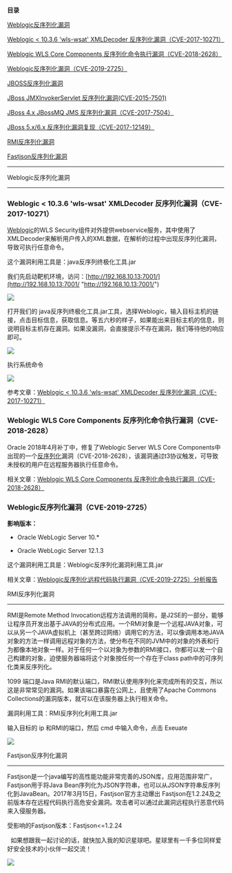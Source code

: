 **目录**

[Weblogic反序列化漏洞](#t0 "Weblogic反序列化漏洞")

[Weblogic < 10.3.6 'wls-wsat' XMLDecoder 反序列化漏洞（CVE-2017-10271）](#t1 "Weblogic < 10.3.6 'wls-wsat' XMLDecoder 反序列化漏洞（CVE-2017-10271）")

[Weblogic WLS Core Components 反序列化命令执行漏洞（CVE-2018-2628）](#t2 "Weblogic WLS Core Components 反序列化命令执行漏洞（CVE-2018-2628）")

[Weblogic反序列化漏洞（CVE-2019-2725）](#t3 "Weblogic反序列化漏洞（CVE-2019-2725）")

[JBOSS反序列化漏洞](#t4 "JBOSS反序列化漏洞")

[JBoss JMXInvokerServlet 反序列化漏洞(CVE-2015-7501)](#t5 "JBoss JMXInvokerServlet 反序列化漏洞(CVE-2015-7501)")

[JBoss 4.x JBossMQ JMS 反序列化漏洞（CVE-2017-7504）](#t6 "JBoss 4.x JBossMQ JMS 反序列化漏洞（CVE-2017-7504）")

[JBoss 5.x/6.x 反序列化漏洞复现（CVE-2017-12149）](#t7 "JBoss 5.x/6.x 反序列化漏洞复现（CVE-2017-12149）")

[RMI反序列化漏洞](#t8 "RMI反序列化漏洞")

[Fastjson反序列化漏洞](#t9 "Fastjson反序列化漏洞")

* * *

Weblogic反序列化漏洞
--------------

### Weblogic < 10.3.6 'wls-wsat' XMLDecoder 反序列化漏洞（CVE-2017-10271）

[Weblogic](https://so.csdn.net/so/search?q=Weblogic&spm=1001.2101.3001.7020)的WLS Security组件对外提供webservice服务，其中使用了XMLDecoder来解析用户传入的XML数据，在解析的过程中出现反序列化漏洞，导致可执行任意命令。

这个漏洞利用工具是：java反序列终极化工具.jar

我们先启动靶机环境，访问：[http://192.168.10.13:7001/](http://192.168.10.13:7001/ "http://192.168.10.13:7001/")

![](https://img-blog.csdnimg.cn/20190817155812634.png?x-oss-process=image/watermark,type_ZmFuZ3poZW5naGVpdGk,shadow_10,text_aHR0cHM6Ly9ibG9nLmNzZG4ubmV0L3FxXzM2MTE5MTky,size_16,color_FFFFFF,t_70)

打开我们的 java反序列终极化工具.jar工具，选择Weblogic，输入目标主机的链接，点击目标信息，获取信息。等五六秒的样子，如果能出来目标主机的信息，则说明目标主机存在漏洞。如果没漏洞，会直接提示不存在漏洞，我们等待他的响应即可。

![](https://img-blog.csdnimg.cn/20191018105043897.png?x-oss-process=image/watermark,type_ZmFuZ3poZW5naGVpdGk,shadow_10,text_aHR0cHM6Ly9ibG9nLmNzZG4ubmV0L3FxXzM2MTE5MTky,size_16,color_FFFFFF,t_70)

执行系统命令

![](https://img-blog.csdnimg.cn/20191018105643208.png?x-oss-process=image/watermark,type_ZmFuZ3poZW5naGVpdGk,shadow_10,text_aHR0cHM6Ly9ibG9nLmNzZG4ubmV0L3FxXzM2MTE5MTky,size_16,color_FFFFFF,t_70)

参考文章：[Weblogic < 10.3.6 'wls-wsat' XMLDecoder 反序列化漏洞（CVE-2017-10271）](https://vulhub.org/#/environments/weblogic/CVE-2017-10271/ "Weblogic < 10.3.6 'wls-wsat' XMLDecoder 反序列化漏洞（CVE-2017-10271）") 

### Weblogic WLS Core Components 反序列化命令执行漏洞（CVE-2018-2628）

Oracle 2018年4月补丁中，修复了Weblogic Server WLS Core Components中出现的一个[反序列化](https://so.csdn.net/so/search?q=%E5%8F%8D%E5%BA%8F%E5%88%97%E5%8C%96&spm=1001.2101.3001.7020)漏洞（CVE-2018-2628），该漏洞通过t3协议触发，可导致未授权的用户在远程服务器执行任意命令。

相关文章：[Weblogic WLS Core Components 反序列化命令执行漏洞（CVE-2018-2628）](https://vulhub.org/#/environments/weblogic/CVE-2018-2628/ "Weblogic WLS Core Components 反序列化命令执行漏洞（CVE-2018-2628）")

### Weblogic反序列化漏洞（CVE-2019-2725）

**影响版本：**

*   Oracle WebLogic Server 10.\*
*   Oracle WebLogic Server 12.1.3

这个漏洞利用工具是：Weblogic反序列化漏洞利用工具.jar

相关文章：[Weblogic反序列化远程代码执行漏洞（CVE-2019-2725）分析报告](https://www.freebuf.com/articles/web/202203.html "Weblogic反序列化远程代码执行漏洞（CVE-2019-2725）分析报告")

RMI反序列化漏洞
---------

RMI是Remote Method Invocation远程方法调用的简称，是J2SE的一部分，能够让程序员开发出基于JAVA的分布式应用。一个RMI对象是一个远程JAVA对象，可以从另一个JAVA虚拟机上（甚至跨过网络）调用它的方法，可以像调用本地JAVA对象的方法一样调用远程对象的方法，使分布在不同的JVM中的对象的外表和行为都像本地对象一样。对于任何一个以对象为参数的RMI接口，你都可以发一个自己构建的对象，迫使服务器端将这个对象按任何一个存在于class path中的可序列化类来反序列化。

1099 端口是Java RMI的默认端口，RMI默认使用序列化来完成所有的交互，所以这是非常常见的漏洞。如果该端口暴露在公网上，且使用了Apache Commons Collections的漏洞版本，就可以在该服务器上执行相关命令。

漏洞利用工具：RMI反序列化利用工具.jar

输入目标的 ip 和RMI的端口，然后 cmd 中输入命令，点击 Exeuate

![](https://img-blog.csdnimg.cn/20191018104624616.png?x-oss-process=image/watermark,type_ZmFuZ3poZW5naGVpdGk,shadow_10,text_aHR0cHM6Ly9ibG9nLmNzZG4ubmV0L3FxXzM2MTE5MTky,size_16,color_FFFFFF,t_70)

Fastjson反序列化漏洞
--------------

Fastjson是一个java编写的高性能功能非常完善的JSON库，应用范围非常广，Fastjson用于将Java Bean序列化为JSON字符串，也可以从JSON字符串反序列化到JavaBean。2017年3月15日，Fastjson官方主动爆出 Fastjson在1.2.24及之前版本存在远程代码执行高危安全漏洞。攻击者可以通过此漏洞远程执行恶意代码来入侵服务器。

受影响的Fastjson版本：Fastjson<=1.2.24

  如果想跟我一起讨论的话，就快加入我的知识星球吧。星球里有一千多位同样爱好安全技术的小伙伴一起交流！

![](https://img-blog.csdnimg.cn/1219ed79e9ed449d85d27b732cda5ea6.jpg)